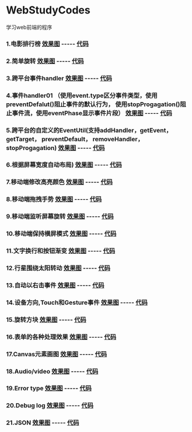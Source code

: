 # WebStudyCodes
学习web前端的程序

### 1.电影排行榜  [效果图](http://htmlpreview.github.com/?https://github.com/agelessman/WebStudyCodes/blob/master/TopFilms.html)  ----- [代码](https://github.com/agelessman/WebStudyCodes/blob/master/TopFilms.html)

### 2.简单旋转  [效果图](http://htmlpreview.github.com/?https://github.com/agelessman/WebStudyCodes/blob/master/3DRotate.html)  ----- [代码](https://github.com/agelessman/WebStudyCodes/blob/master/3DRotate.html)

### 3.跨平台事件handler  [效果图](http://htmlpreview.github.com/?https://github.com/agelessman/WebStudyCodes/blob/master/CrossBrowserEventHandler.html)  ----- [代码](https://github.com/agelessman/WebStudyCodes/blob/master/CrossBrowserEventHandler.html)

### 4.事件handler01 （使用event.type区分事件类型，使用preventDefalut()阻止事件的默认行为， 使用stopProgagation()阻止事件流，使用eventPhase显示事件片段） [效果图](http://htmlpreview.github.com/?https://github.com/agelessman/WebStudyCodes/blob/master/EventHandler01.html)  ----- [代码](https://github.com/agelessman/WebStudyCodes/blob/master/EventHandler01.html)

### 5.跨平台的自定义的EventUtil(支持addHandler，getEvent， getTarget， preventDefault， removeHandler， stopProgagation) [效果图](http://htmlpreview.github.com/?https://github.com/agelessman/WebStudyCodes/blob/master/CrossBrowserEventUtil.html)  ----- [代码](https://github.com/agelessman/WebStudyCodes/blob/master/CrossBrowserEventUtil.html)

### 6.根据屏幕宽度自动布局) [效果图](http://htmlpreview.github.com/?https://github.com/agelessman/WebStudyCodes/blob/master/ch01r07.html)  ----- [代码](https://github.com/agelessman/WebStudyCodes/blob/master/ch01r07.html)

### 7.移动端修改高亮颜色 [效果图](http://htmlpreview.github.com/?https://github.com/agelessman/WebStudyCodes/blob/master/ch02r03.html)  ----- [代码](https://github.com/agelessman/WebStudyCodes/blob/master/ch02r03.html)

### 8.移动端拖拽手势 [效果图](http://htmlpreview.github.com/?https://github.com/agelessman/WebStudyCodes/blob/master/ch03r01.html)  ----- [代码](https://github.com/agelessman/WebStudyCodes/blob/master/ch03r01.html)


### 9.移动端监听屏幕旋转 [效果图](http://htmlpreview.github.com/?https://github.com/agelessman/WebStudyCodes/blob/master/ch03r02.html)  ----- [代码](https://github.com/agelessman/WebStudyCodes/blob/master/ch03r02.html)

### 10.移动端保持横屏模式 [效果图](http://htmlpreview.github.com/?https://github.com/agelessman/WebStudyCodes/blob/master/ch03r02_a.html)  ----- [代码](https://github.com/agelessman/WebStudyCodes/blob/master/ch03r02_a.html)


### 11.文字换行和按钮渐变 [效果图](http://htmlpreview.github.com/?https://github.com/agelessman/WebStudyCodes/blob/master/Overflow.html)  ----- [代码](https://github.com/agelessman/WebStudyCodes/blob/master/Overflow.html)

### 12.行星围绕太阳转动 [效果图](http://htmlpreview.github.com/?https://github.com/agelessman/WebStudyCodes/blob/master/SubRuning.html)  ----- [代码](https://github.com/agelessman/WebStudyCodes/blob/master/SubRuning.html)

### 13.自动以右击事件 [效果图](http://htmlpreview.github.com/?https://github.com/agelessman/WebStudyCodes/blob/master/ContextMenu.html)  ----- [代码](https://github.com/agelessman/WebStudyCodes/blob/master/ContextMenu.html)

### 14.设备方向,Touch和Gesture事件 [效果图](http://htmlpreview.github.com/?https://github.com/agelessman/WebStudyCodes/blob/master/DeviceEvent.html)  ----- [代码](https://github.com/agelessman/WebStudyCodes/blob/master/DeviceEvent.html)

### 15.旋转方块 [效果图](http://htmlpreview.github.com/?https://github.com/agelessman/WebStudyCodes/blob/master/ch03r03.html)  ----- [代码](https://github.com/agelessman/WebStudyCodes/blob/master/ch03r03.html)

### 16.表单的各种处理效果 [效果图](http://htmlpreview.github.com/?https://github.com/agelessman/WebStudyCodes/blob/master/Forms.html)  ----- [代码](https://github.com/agelessman/WebStudyCodes/blob/master/Forms.html)

### 17.Canvas元素画图 [效果图](http://htmlpreview.github.com/?https://github.com/agelessman/WebStudyCodes/blob/master/Canvas.html)  ----- [代码](https://github.com/agelessman/WebStudyCodes/blob/master/Canvas.html)

### 18.Audio/video [效果图](http://htmlpreview.github.com/?https://github.com/agelessman/WebStudyCodes/blob/master/video副本.html)  ----- [代码](https://github.com/agelessman/WebStudyCodes/blob/master/video副本.html)

### 19.Error type [效果图](http://htmlpreview.github.com/?https://github.com/agelessman/WebStudyCodes/blob/master/Error.html)  ----- [代码](https://github.com/agelessman/WebStudyCodes/blob/master/Error.html)


### 20.Debug log [效果图](http://htmlpreview.github.com/?https://github.com/agelessman/WebStudyCodes/blob/master/Debug.html)  ----- [代码](https://github.com/agelessman/WebStudyCodes/blob/master/Debug.html)

### 21.JSON [效果图](http://htmlpreview.github.com/?https://github.com/agelessman/WebStudyCodes/blob/master/JSON.html)  ----- [代码](https://github.com/agelessman/WebStudyCodes/blob/master/JSON.html)